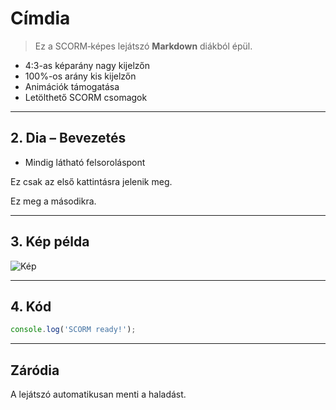 # Címdia
> Ez a SCORM‑képes lejátszó **Markdown** diákból épül.
- 4:3-as képarány nagy kijelzőn
- 100%-os arány kis kijelzőn
- Animációk támogatása
- Letölthető SCORM csomagok

---
## 2. Dia – Bevezetés
- Mindig látható felsorolás­pont
<p data-animate="animate__fadeInUp">Ez csak az első kattintásra jelenik meg.</p>
<p data-animate="animate__fadeInRightBig">Ez meg a másodikra.</p>

---
## 3. Kép példa
![Kép](https://picsum.photos/640/480)

---
## 4. Kód
```javascript
console.log('SCORM ready!');
```

---
## Záródia
A lejátszó automatikusan menti a haladást.